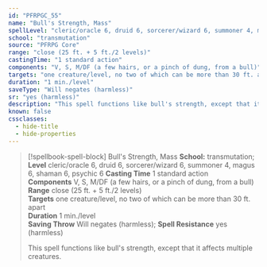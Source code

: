 ```yaml
---
id: "PFRPGC_55"
name: "Bull's Strength, Mass"
spellLevel: "cleric/oracle 6, druid 6, sorcerer/wizard 6, summoner 4, magus 6, shaman 6, psychic 6"
school: "transmutation"
source: "PFRPG Core"
range: "close (25 ft. + 5 ft./2 levels)"
castingTime: "1 standard action"
components: "V, S, M/DF (a few hairs, or a pinch of dung, from a bull)"
targets: "one creature/level, no two of which can be more than 30 ft. apart"
duration: "1 min./level"
saveType: "Will negates (harmless)"
sr: "yes (harmless)"
description: "This spell functions like bull's strength, except that it affects multiple creatures."
known: false
cssclasses:
  - hide-title
  - hide-properties
---
```


> [!spellbook-spell-block] Bull's Strength, Mass
> **School:** transmutation; **Level** cleric/oracle 6, druid 6, sorcerer/wizard 6, summoner 4, magus 6, shaman 6, psychic 6
> **Casting Time** 1 standard action  
> **Components** V, S, M/DF (a few hairs, or a pinch of dung, from a bull)  
> **Range** close (25 ft. + 5 ft./2 levels)  
> **Targets** one creature/level, no two of which can be more than 30 ft. apart  
> **Duration** 1 min./level  
> **Saving Throw** Will negates (harmless); **Spell Resistance** yes (harmless)
> 
> This spell functions like bull's strength, except that it affects multiple creatures.